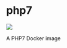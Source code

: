 # php7

[![](https://images.microbadger.com/badges/image/madecomfyau/php7.svg)](https://microbadger.com/images/madecomfyau/php7 "Get your own image badge on microbadger.com")

A PHP7 Docker image
